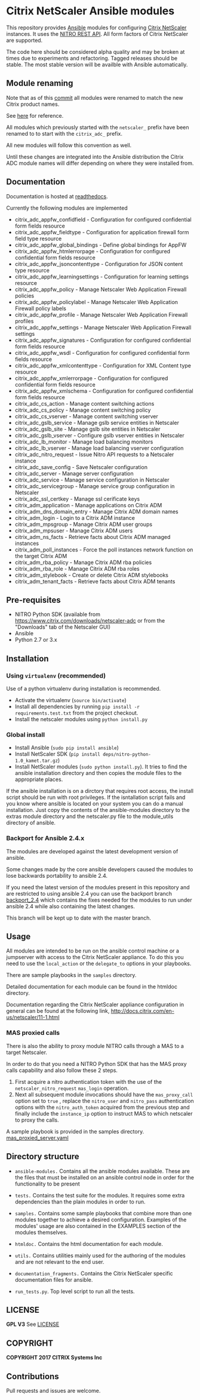 # Citrix NetScaler Ansible modules

This repository provides [Ansible](https://www.ansible.com)  modules for configuring [Citrix NetScaler](https://www.citrix.com/products/netscaler-adc/) instances. It uses the [NITRO REST API](https://docs.citrix.com/en-us/netscaler/11/nitro-api.html). All form factors of Citrix NetScaler are supported.

The code here should be considered alpha quality and may be broken at times due to experiments and refactoring. Tagged releases should be stable. The most stable version will be availble with Ansible automatically.

## Module renaming

Note that as of this [commit](https://github.com/citrix/netscaler-ansible-modules/commit/b53935432646741d9af27d9617480517a28aa86d)
all modules were renamed to match the new Citrix product names.

See [here](https://www.citrix.com/about/citrix-product-guide) for reference.

All modules which previously started with the `netscaler_` prefix have been renamed to
to start with the `citrix_adc_` prefix.

All new modules will follow this convention as well.

Until these changes are integrated into the Ansible distribution the Citrix ADC
module names will differ depending on where they were installed from.

## Documentation

Documentation is hosted at [readthedocs](http://netscaler-ansible.readthedocs.io/).

Currently the following modules are implemented

* citrix\_adc\_appfw\_confidfield - Configuration for configured confidential form fields resource
* citrix\_adc\_appfw\_fieldtype - Configuration for application firewall form field type resource
* citrix\_adc\_appfw\_global\_bindings - Define global bindings for AppFW
* citrix\_adc\_appfw\_htmlerrorpage - Configuration for configured confidential form fields resource
* citrix\_adc\_appfw\_jsoncontenttype - Configuration for JSON content type resource
* citrix\_adc\_appfw\_learningsettings - Configuration for learning settings resource
* citrix\_adc\_appfw\_policy - Manage Netscaler Web Application Firewall policies
* citrix\_adc\_appfw\_policylabel - Manage Netscaler Web Application Firewall policy labels
* citrix\_adc\_appfw\_profile - Manage Netscaler Web Application Firewall profiles
* citrix\_adc\_appfw\_settings - Manage Netscaler Web Application Firewall settings
* citrix\_adc\_appfw\_signatures - Configuration for configured confidential form fields resource
* citrix\_adc\_appfw\_wsdl - Configuration for configured confidential form fields resource
* citrix\_adc\_appfw\_xmlcontenttype - Configuration for XML Content type resource
* citrix\_adc\_appfw\_xmlerrorpage - Configuration for configured confidential form fields resource
* citrix\_adc\_appfw\_xmlschema - Configuration for configured confidential form fields resource
* citrix\_adc\_cs\_action - Manage content switching actions
* citrix\_adc\_cs\_policy - Manage content switching policy
* citrix\_adc\_cs\_vserver - Manage content switching vserver
* citrix\_adc\_gslb\_service - Manage gslb service entities in Netscaler
* citrix\_adc\_gslb\_site - Manage gslb site entities in Netscaler
* citrix\_adc\_gslb\_vserver - Configure gslb vserver entities in Netscaler
* citrix\_adc\_lb\_monitor - Manage load balancing monitors
* citrix\_adc\_lb\_vserver - Manage load balancing vserver configuration
* citrix\_adc\_nitro\_request - Issue Nitro API requests to a Netscaler instance
* citrix\_adc\_save\_config - Save Netscaler configuration
* citrix\_adc\_server - Manage server configuration
* citrix\_adc\_service - Manage service configuration in Netscaler
* citrix\_adc\_servicegroup - Manage service group configuration in Netscaler
* citrix\_adc\_ssl\_certkey - Manage ssl cerificate keys
* citrix\_adm\_application - Manage applications on Citrix ADM
* citrix\_adm\_dns\_domain\_entry - Manage Citrix ADM domain names
* citrix\_adm\_login - Login to a Citrix ADM instance
* citrix\_adm\_mpsgroup - Manage Citrix ADM user groups
* citrix\_adm\_mpsuser - Manage Citrix ADM users
* citrix\_adm\_ns\_facts - Retrieve facts about Citrix ADM managed instances
* citrix\_adm\_poll\_instances - Force the poll instances network function on the target Citrix ADM
* citrix\_adm\_rba\_policy - Manage Citrix ADM rba policies
* citrix\_adm\_rba\_role - Manage Citrix ADM rba roles
* citrix\_adm\_stylebook - Create or delete Citrix ADM stylebooks
* citrix\_adm\_tenant\_facts - Retrieve facts about Citrix ADM tenants



## Pre-requisites

* NITRO Python SDK (available from https://www.citrix.com/downloads/netscaler-adc or from the "Downloads" tab of the Netscaler GUI)
* Ansible       
* Python 2.7 or 3.x

## Installation

### Using `virtualenv` (recommended)
Use of a python virtualenv during installation is recommended.

* Activate the virtualenv (`source bin/activate`)
* Install all dependencies by running ```pip install -r requirements.test.txt``` from the project checkout.
* Install the netscaler modules using ```python install.py```

### Global install
* Install Ansible (`sudo pip install ansible`)
* Install NetScaler SDK (`pip install deps/nitro-python-1.0_kamet.tar.gz`)
* Install NetScaler modules (`sudo python install.py`). It tries to find the ansible installation directory and then copies the module files to the appropriate places.

If the ansible installation is on a dirctory that requires root access, the install script should be run with root privileges.
If the isntallation script fails and you know where ansible is located on your system you can do a manual installation.
Just copy the contents of the ansible-modules directory to the extras module directory and the netscaler.py file to the module_utils directory of ansible.

### Backport for Ansible 2.4.x

The modules are developed against the latest development version of ansible.

Some changes made by the core ansible developers caused the modules to lose backwards portability to ansible 2.4.

If you need the latest version of the modules present in this repository and are restricted to using ansible 2.4 you can use
the backport branch [backport_2.4](https://github.com/citrix/netscaler-ansible-modules/tree/backport_2.4) which
contains the fixes needed for the modules to run under ansible 2.4 while also containing the latest changes.

This branch will be kept up to date with the master branch.

## Usage

All modules are intended to be run on the ansible control machine or a jumpserver with access to the Citrix NetScaler appliance.
To do this you need to use the `local_action` or the `delegate_to` options in your playbooks.

There are sample playbooks in the `samples` directory.

Detailed documentation for each module can be found in the htmldoc directory.

Documentation regarding the Citrix NetScaler appliance configuration in general can be found at the following link, http://docs.citrix.com/en-us/netscaler/11-1.html

### MAS proxied calls

There is also the ability to proxy module NITRO calls through a MAS to a target Netscaler.

In order to do that you need a NITRO Python SDK that has the MAS proxy calls capability and also follow these 2 steps.

1. First acquire a nitro authentication token with the use of the ```netscaler_nitro_request```  ```mas_login``` operation.
2. Next all subsequent module invocations should have the ```mas_proxy_call``` option set to ```true``` , replace the ```nitro_user``` and ```nitro_pass``` authentication options with the ```nitro_auth_token``` acquired from the previous step and finally include the ```instance_ip``` option to instruct MAS to which netscaler to proxy the calls.

A  sample playbook is provided in the samples directory. [mas_proxied_server.yaml](https://github.com/citrix/netscaler-ansible-modules/blob/master/samples/mas_proxied_server.yaml)

## Directory structure

* `ansible-modules.` Contains all the ansible modules available. These are the files that must be installed on an ansible control node in order for the functionality to be present

* `tests.` Contains the test suite for the modules. It requires some extra dependencies than the plain modules in order to run.

* `samples.` Contains some sample playbooks that combine more than one modules together to achieve a desired configuration.
Examples of the modules' usage are also contained in the EXAMPLES section of the modules themselves.

* `htmldoc.` Contains the html documentation for each module.

* `utils.` Contains utilities mainly used for the authoring of the modules and are not relevant to the end user.

* `documentation_fragments.` Contains the Citrix NetScaler specific documentation files for ansible.

* `run_tests.py`. Top level script to run all the tests.

## LICENSE
**GPL V3**
See [LICENSE](./LICENSE)

## COPYRIGHT

**COPYRIGHT 2017 CITRIX Systems Inc**

## Contributions
Pull requests and issues are welcome. 
